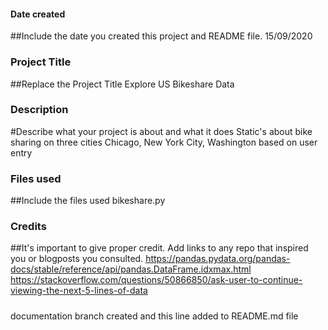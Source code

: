 #### Date created
##Include the date you created this project and README file.
15/09/2020
### Project Title
##Replace the Project Title
Explore US Bikeshare Data
### Description
#Describe what your project is about and what it does
Static's about bike sharing on three cities Chicago, New York City, Washington based on user entry
### Files used
##Include the files used
bikeshare.py
### Credits
##It's important to give proper credit. Add links to any repo that inspired you or blogposts you consulted.
https://pandas.pydata.org/pandas-docs/stable/reference/api/pandas.DataFrame.idxmax.html
https://stackoverflow.com/questions/50866850/ask-user-to-continue-viewing-the-next-5-lines-of-data
#####
documentation branch created and this line added to README.md file
